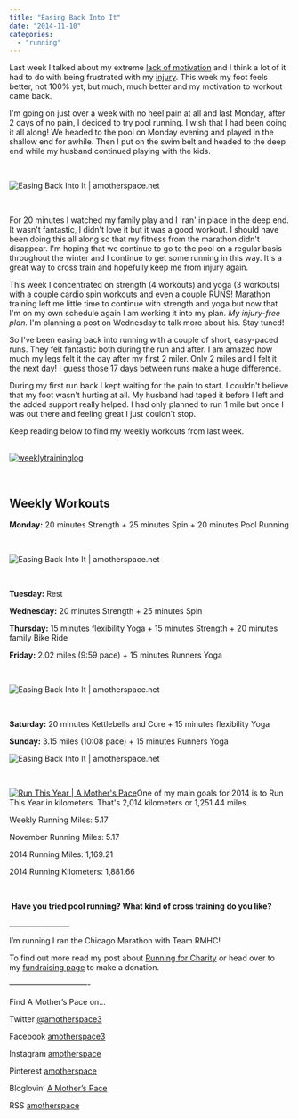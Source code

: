 ```yaml
---
title: "Easing Back Into It"
date: "2014-11-10"
categories: 
  - "running"
---
```


Last week I talked about my extreme [lack of motivation](http://amotherspace.net/2014/11/rolling-stretching-and-icing-motivation-during-a-running-injury/ "Rolling, Stretching and Icing: Motivation During a Running Injury") and I think a lot of it had to do with being frustrated with my [injury](http://amotherspace.net/2014/10/dealing-with-a-running-injury/ "Dealing with a Running Injury"). This week my foot feels better, not 100% yet, but much, much better and my motivation to workout came back.

I'm going on just over a week with no heel pain at all and last Monday, after 2 days of no pain, I decided to try pool running. I wish that I had been doing it all along! We headed to the pool on Monday evening and played in the shallow end for awhile. Then I put on the swim belt and headed to the deep end while my husband continued playing with the kids.

 

![Easing Back Into It | amotherspace.net](images/IMG_1420-1024x1024.jpg)

 

For 20 minutes I watched my family play and I 'ran' in place in the deep end. It wasn't fantastic, I didn't love it but it was a good workout. I should have been doing this all along so that my fitness from the marathon didn't disappear. I'm hoping that we continue to go to the pool on a regular basis throughout the winter and I continue to get some running in this way. It's a great way to cross train and hopefully keep me from injury again.

This week I concentrated on strength (4 workouts) and yoga (3 workouts) with a couple cardio spin workouts and even a couple RUNS! Marathon training left me little time to continue with strength and yoga but now that I'm on my own schedule again I am working it into my plan. _My injury-free plan._ I'm planning a post on Wednesday to talk more about his. Stay tuned!

So I've been easing back into running with a couple of short, easy-paced runs. They felt fantastic both during the run and after. I am amazed how much my legs felt it the day after my first 2 miler. Only 2 miles and I felt it the next day! I guess those 17 days between runs make a huge difference.

During my first run back I kept waiting for the pain to start. I couldn't believe that my foot wasn't hurting at all. My husband had taped it before I left and the added support really helped. I had only planned to run 1 mile but once I was out there and feeling great I just couldn't stop.

Keep reading below to find my weekly workouts from last week.

[  
![weeklytraininglog](images/weeklytraininglog.jpg)](http://amotherspace.net/wp-content/uploads/2014/03/weeklytraininglog.jpg)

 

## **Weekly Workouts**

**Monday:** 20 minutes Strength + 25 minutes Spin + 20 minutes Pool Running

 

![Easing Back Into It | amotherspace.net](images/photo-1-23.jpg)

 

**Tuesday:** Rest

**Wednesday:** 20 minutes Strength + 25 minutes Spin

**Thursday:** 15 minutes flexibility Yoga + 15 minutes Strength + 20 minutes family Bike Ride

**Friday:** 2.02 miles (9:59 pace) + 15 minutes Runners Yoga

 

![Easing Back Into It | amotherspace.net](images/photo-2-25.jpg)

 

**Saturday:** 20 minutes Kettlebells and Core + 15 minutes flexibility Yoga

**Sunday:** 3.15 miles (10:08 pace) + 15 minutes Runners Yoga

![Easing Back Into It | amotherspace.net](images/DailyMileNov10.png)

 

[![Run This Year | A Mother's Pace](images/2014-Badge2_zps954d25232.jpg "Run This Year | A Mother's Pace")](http://runninghutch.com/runthisyear/)One of my main goals for 2014 is to Run This Year in kilometers. That's 2,014 kilometers or 1,251.44 miles.

Weekly Running Miles: 5.17

November Running Miles: 5.17

2014 Running Miles: 1,169.21

2014 Running Kilometers: 1,881.66

 

 **Have you tried pool running? What kind of cross training do you like?**

\_\_\_\_\_\_\_\_\_\_\_\_\_\_\_\_\_

I’m running I ran the Chicago Marathon with Team RMHC!

To find out more read my post about [Running for Charity](http://amotherspace.net/2014/06/the-chicago-marathon-running-for-charity/) or head over to my [fundraising page](http://www.kintera.org/faf/donorReg/donorPledge.asp?ievent=1097960&supId=399266070) to make a donation.

——————————-

Find A Mother’s Pace on…

Twitter [@amotherspace3](https://twitter.com/amotherspace3)

Facebook [amotherspace3](http://facebook.com/amotherspace3)

Instagram [amotherspace](http://instagram.com/amotherspace)

Pinterest [amotherspace](http://pinterest.com/amotherspace/)

Bloglovin’ [A Mother’s Pace](http://www.bloglovin.com/en/blog/6680087)

RSS [amotherspace](http://feeds.feedburner.com/amotherspace)
